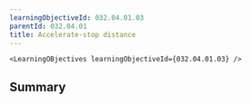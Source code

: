 ```yaml
---
learningObjectiveId: 032.04.01.03
parentId: 032.04.01
title: Accelerate-stop distance
---
```


```tsx eval
<LearningOBjectives learningObjectiveId={032.04.01.03} />
```

## Summary
